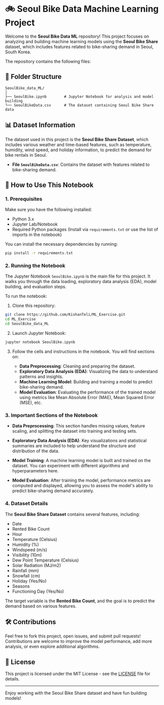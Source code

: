 
# 🚲 Seoul Bike Data Machine Learning Project

Welcome to the **Seoul Bike Data ML** repository! This project focuses on analyzing and building machine learning models using the **Seoul Bike Share** dataset, which includes features related to bike-sharing demand in Seoul, South Korea.

The repository contains the following files:

## 📂 Folder Structure

```
SeoulBike_data_ML/
│
├── SeoulBike.ipynb        # Jupyter Notebook for analysis and model building
└── SeoulBikeData.csv      # The dataset containing Seoul Bike Share data
```

## 📊 Dataset Information

The dataset used in this project is the **Seoul Bike Share Dataset**, which includes various weather and time-based features, such as temperature, humidity, wind speed, and holiday information, to predict the demand for bike rentals in Seoul.

- **File `SeoulBikeData.csv`**: Contains the dataset with features related to bike-sharing demand.

## 🚀 How to Use This Notebook

### 1. Prerequisites

Make sure you have the following installed:

- Python 3.x
- Jupyter Lab/Notebook
- Required Python packages (Install via `requirements.txt` or use the list of imports in the notebook)

You can install the necessary dependencies by running:

```bash
pip install -r requirements.txt
```

### 2. Running the Notebook

The Jupyter Notebook `SeoulBike.ipynb` is the main file for this project. It walks you through the data loading, exploratory data analysis (EDA), model building, and evaluation steps.

To run the notebook:

1. Clone this repository:

```bash
git clone https://github.com/KishanTeli/ML_Exercise.git
cd ML_Exercise
cd SeoulBike_data_ML
```

2. Launch Jupyter Notebook:

```bash
jupyter notebook SeoulBike.ipynb
```

3. Follow the cells and instructions in the notebook. You will find sections on:

   - **Data Preprocessing**: Cleaning and preparing the dataset.
   - **Exploratory Data Analysis (EDA)**: Visualizing the data to understand patterns and insights.
   - **Machine Learning Model**: Building and training a model to predict bike-sharing demand.
   - **Model Evaluation**: Evaluating the performance of the trained model using metrics like Mean Absolute Error (MAE), Mean Squared Error (MSE), etc.

### 3. Important Sections of the Notebook

- **Data Preprocessing**: 
  This section handles missing values, feature scaling, and splitting the dataset into training and testing sets.
  
- **Exploratory Data Analysis (EDA)**: 
  Key visualizations and statistical summaries are included to help understand the structure and distribution of the data.

- **Model Training**:
  A machine learning model is built and trained on the dataset. You can experiment with different algorithms and hyperparameters here.

- **Model Evaluation**:
  After training the model, performance metrics are computed and displayed, allowing you to assess the model's ability to predict bike-sharing demand accurately.

### 4. Dataset Details

The **Seoul Bike Share Dataset** contains several features, including:

- Date
- Rented Bike Count
- Hour
- Temperature (Celsius)
- Humidity (%)
- Windspeed (m/s)
- Visibility (10m)
- Dew Point Temperature (Celsius)
- Solar Radiation (MJ/m2)
- Rainfall (mm)
- Snowfall (cm)
- Holiday (Yes/No)
- Seasons
- Functioning Day (Yes/No)

The target variable is the **Rented Bike Count**, and the goal is to predict the demand based on various features.

## 🛠️ Contributions

Feel free to fork this project, open issues, and submit pull requests! Contributions are welcome to improve the model performance, add more analysis, or even explore additional algorithms.

## 📄 License

This project is licensed under the MIT License - see the [LICENSE](ML_Exercise/LICENSE) file for details.

---

Enjoy working with the Seoul Bike Share dataset and have fun building models!

